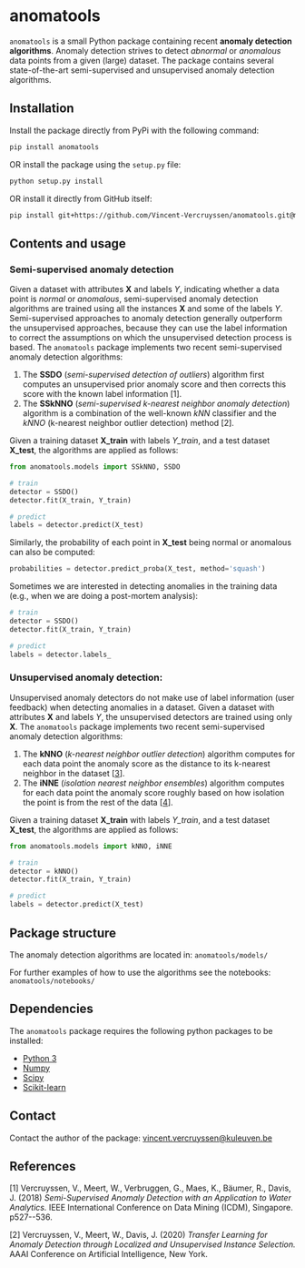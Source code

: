 # anomatools

`anomatools` is a small Python package containing recent **anomaly detection algorithms**.
Anomaly detection strives to detect _abnormal_ or _anomalous_ data points from a given (large) dataset.
The package contains several state-of-the-art semi-supervised and unsupervised anomaly detection algorithms.

## Installation

Install the package directly from PyPi with the following command:

```bash
pip install anomatools
```

OR install the package using the `setup.py` file:

```bash
python setup.py install
```

OR install it directly from GitHub itself:

```bash
pip install git+https://github.com/Vincent-Vercruyssen/anomatools.git@master
```

## Contents and usage

### Semi-supervised anomaly detection

Given a dataset with attributes **X** and labels _Y_, indicating whether a data point is _normal_ or _anomalous_, semi-supervised anomaly detection algorithms are trained using all the instances **X** and some of the labels _Y_.
Semi-supervised approaches to anomaly detection generally outperform the unsupervised approaches, because they can use the label information to correct the assumptions on which the unsupervised detection process is based.
The `anomatools` package implements two recent semi-supervised anomaly detection algorithms:

1. The **SSDO** (_semi-supervised detection of outliers_) algorithm first computes an unsupervised prior anomaly score and then corrects this score with the known label information [1].
2. The **SSkNNO** (_semi-supervised k-nearest neighbor anomaly detection_) algorithm is a combination of the well-known _kNN_ classifier and the _kNNO_ (k-nearest neighbor outlier detection) method [2].

Given a training dataset **X_train** with labels _Y_train_, and a test dataset **X_test**, the algorithms are applied as follows:

```python
from anomatools.models import SSkNNO, SSDO

# train
detector = SSDO()
detector.fit(X_train, Y_train)

# predict
labels = detector.predict(X_test)
```

Similarly, the probability of each point in **X_test** being normal or anomalous can also be computed:

```python
probabilities = detector.predict_proba(X_test, method='squash')
```

Sometimes we are interested in detecting anomalies in the training data (e.g., when we are doing a post-mortem analysis):

```python
# train
detector = SSDO()
detector.fit(X_train, Y_train)

# predict
labels = detector.labels_

```

### Unsupervised anomaly detection:

Unsupervised anomaly detectors do not make use of label information (user feedback) when detecting anomalies in a dataset. Given a dataset with attributes **X** and labels _Y_, the unsupervised detectors are trained using only **X**.
The `anomatools` package implements two recent semi-supervised anomaly detection algorithms:

1. The **kNNO** (_k-nearest neighbor outlier detection_) algorithm computes for each data point the anomaly score as the distance to its k-nearest neighbor in the dataset [[3](https://dl.acm.org/citation.cfm?id=335437)].
2. The **iNNE** (_isolation nearest neighbor ensembles_) algorithm computes for each data point the anomaly score roughly based on how isolation the point is from the rest of the data [[4](https://onlinelibrary.wiley.com/doi/full/10.1111/coin.12156)].

Given a training dataset **X_train** with labels _Y_train_, and a test dataset **X_test**, the algorithms are applied as follows:

```python
from anomatools.models import kNNO, iNNE

# train
detector = kNNO()
detector.fit(X_train, Y_train)

# predict
labels = detector.predict(X_test)
```

## Package structure

The anomaly detection algorithms are located in: `anomatools/models/`

For further examples of how to use the algorithms see the notebooks: `anomatools/notebooks/`

## Dependencies

The `anomatools` package requires the following python packages to be installed:

- [Python 3](http://www.python.org)
- [Numpy](http://www.numpy.org)
- [Scipy](http://www.scipy.org)
- [Scikit-learn](https://scikit-learn.org/stable/)

## Contact

Contact the author of the package: [vincent.vercruyssen@kuleuven.be](mailto:vincent.vercruyssen@kuleuven.be)

## References

[1] Vercruyssen, V., Meert, W., Verbruggen, G., Maes, K., Bäumer, R., Davis, J. (2018) _Semi-Supervised Anomaly Detection with an Application to Water Analytics._ IEEE International Conference on Data Mining (ICDM), Singapore. p527--536.

[2] Vercruyssen, V., Meert, W., Davis, J. (2020) _Transfer Learning for Anomaly Detection through Localized and Unsupervised Instance Selection._ AAAI Conference on Artificial Intelligence, New York.
